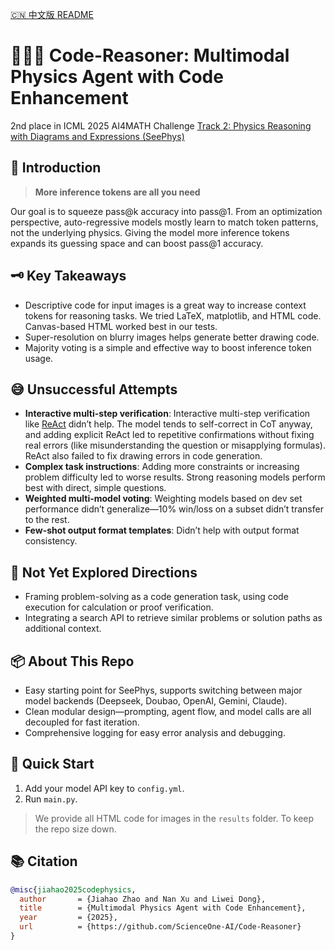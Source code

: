 [🇨🇳 中文版 README](./README_ZH.md)

# 🧑‍🔬✨ Code-Reasoner: Multimodal Physics Agent with Code Enhancement

2nd place in ICML 2025 AI4MATH Challenge [Track 2: Physics Reasoning with Diagrams and Expressions (SeePhys)](https://www.codabench.org/competitions/7925/#/pages-tab)

## 📖 Introduction
> **More inference tokens are all you need**

Our goal is to squeeze pass@k accuracy into pass@1. From an optimization perspective, auto-regressive models mostly learn to match token patterns, not the underlying physics. Giving the model more inference tokens expands its guessing space and can boost pass@1 accuracy. 

## 🗝️ Key Takeaways
- Descriptive code for input images is a great way to increase context tokens for reasoning tasks. We tried LaTeX, matplotlib, and HTML code. Canvas-based HTML worked best in our tests.
- Super-resolution on blurry images helps generate better drawing code.
- Majority voting is a simple and effective way to boost inference token usage.

## 😅 Unsuccessful Attempts
- **Interactive multi-step verification**: Interactive multi-step verification like [ReAct](https://arxiv.org/abs/2210.03629) didn’t help. The model tends to self-correct in CoT anyway, and adding explicit ReAct led to repetitive confirmations without fixing real errors (like misunderstanding the question or misapplying formulas). ReAct also failed to fix drawing errors in code generation.
- **Complex task instructions**: Adding more constraints or increasing problem difficulty led to worse results. Strong reasoning models perform best with direct, simple questions.
- **Weighted multi-model voting**: Weighting models based on dev set performance didn’t generalize—10% win/loss on a subset didn’t transfer to the rest.
- **Few-shot output format templates**: Didn’t help with output format consistency.

## 🧭 Not Yet Explored Directions
- Framing problem-solving as a code generation task, using code execution for calculation or proof verification.
- Integrating a search API to retrieve similar problems or solution paths as additional context.

## 📦 About This Repo
- Easy starting point for SeePhys, supports switching between major model backends (Deepseek, Doubao, OpenAI, Gemini, Claude).
- Clean modular design—prompting, agent flow, and model calls are all decoupled for fast iteration.
- Comprehensive logging for easy error analysis and debugging.

## 🚀 Quick Start
1. Add your model API key to `config.yml`.
2. Run `main.py`.
>  We provide all HTML code for images in the `results` folder. To keep the repo size down.

## 📚 Citation

```bibtex
@misc{jiahao2025codephysics,
  author       = {Jiahao Zhao and Nan Xu and Liwei Dong},
  title        = {Multimodal Physics Agent with Code Enhancement},
  year         = {2025},
  url          = {https://github.com/ScienceOne-AI/Code-Reasoner}
}
```